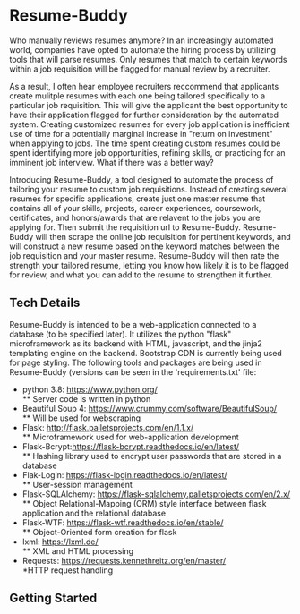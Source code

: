 # Resume-Buddy
Who manually reviews resumes anymore? In an increasingly automated world, companies have opted to automate the hiring process by utilizing tools that will parse resumes. Only resumes that match to certain keywords within a job requisition will be flagged for manual review by a recruiter.  
  
As a result, I often hear employee recruiters reccommend that applicants create mulitple resumes with each one being tailored specifically to a particular job requisition. This will give the applicant the best opportunity to have their application flagged for further consideration by the automated system. Creating customized resumes for every job application is inefficient use of time for a potentially marginal increase in "return on investment" when applying to jobs. The time spent creating custom resumes could be spent identifying more job opportunities, refining skills, or practicing for an imminent job interview. What if there was a better way?  
  
Introducing Resume-Buddy, a tool designed to automate the process of tailoring your resume to custom job requisitions. Instead of creating several resumes for specific applications, create just one master resume that contains all of your skills, projects, career experiences, coursework, certificates, and honors/awards that are relavent to the jobs you are applying for. Then submit the requisition url to Resume-Buddy. Resume-Buddy will then scrape the online job requisition for pertinent keywords, and will construct a new resume based on the keyword matches between the job requisition and your master resume. Resume-Buddy will then rate the strength your tailored resume, letting you know how likely it is to be flagged for review, and what you can add to the resume to strengthen it further.  
  
## Tech Details
Resume-Buddy is intended to be a web-application connected to a database (to be specified later). It utilizes the python "flask" microframework as its backend with HTML, javascript, and the jinja2 templating engine on the backend. Bootstrap CDN is currently being used for page styling. The following tools and packages are being used in Resume-Buddy (versions can be seen in the 'requirements.txt' file:  
* python 3.8: https://www.python.org/  
** Server code is written in python  
* Beautiful Soup 4: https://www.crummy.com/software/BeautifulSoup/  
** Will be used for webscraping  
* Flask: http://flask.palletsprojects.com/en/1.1.x/  
** Microframework used for web-application development  
* Flask-Bcrypt:https://flask-bcrypt.readthedocs.io/en/latest/  
** Hashing library used to encrypt user passwords that are stored in a database  
* Flak-Login: https://flask-login.readthedocs.io/en/latest/  
** User-session management  
* Flask-SQLAlchemy: https://flask-sqlalchemy.palletsprojects.com/en/2.x/  
** Object Relational-Mapping (ORM) style interface between flask application and the relational database  
* Flask-WTF: https://flask-wtf.readthedocs.io/en/stable/  
** Object-Oriented form creation for flask  
* lxml: https://lxml.de/  
** XML and HTML processing  
* Requests: https://requests.kennethreitz.org/en/master/  
  *HTTP request handling  
  
## Getting Started  
